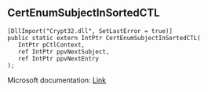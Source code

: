 ## CertEnumSubjectInSortedCTL

```
[DllImport("Crypt32.dll", SetLastError = true)]
public static extern IntPtr CertEnumSubjectInSortedCTL(
   IntPtr pCtlContext,
   ref IntPtr ppvNextSubject,
   ref IntPtr ppvNextEntry
);
```

Microsoft documentation: [Link](https://docs.microsoft.com/en-us/windows/win32/api/wincrypt/nf-wincrypt-certenumsubjectinsortedctl)
